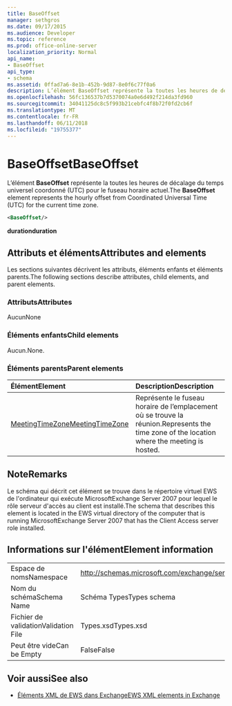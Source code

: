 ```yaml
---
title: BaseOffset
manager: sethgros
ms.date: 09/17/2015
ms.audience: Developer
ms.topic: reference
ms.prod: office-online-server
localization_priority: Normal
api_name:
- BaseOffset
api_type:
- schema
ms.assetid: 0ffad7a6-8e1b-452b-9d87-8e0f6c77f0a6
description: L’élément BaseOffset représente la toutes les heures de décalage du temps universel coordonné (UTC) pour le fuseau horaire actuel.
ms.openlocfilehash: 56fc136537b7d5370074a0e6d492f214da3fd960
ms.sourcegitcommit: 34041125dc8c5f993b21cebfc4f8b72f0fd2cb6f
ms.translationtype: MT
ms.contentlocale: fr-FR
ms.lasthandoff: 06/11/2018
ms.locfileid: "19755377"
---
```

# <a name="baseoffset"></a><span data-ttu-id="b32fa-103">BaseOffset</span><span class="sxs-lookup"><span data-stu-id="b32fa-103">BaseOffset</span></span>

<span data-ttu-id="b32fa-104">L’élément **BaseOffset** représente la toutes les heures de décalage du temps universel coordonné (UTC) pour le fuseau horaire actuel.</span><span class="sxs-lookup"><span data-stu-id="b32fa-104">The **BaseOffset** element represents the hourly offset from Coordinated Universal Time (UTC) for the current time zone.</span></span> 
  
```xml
<BaseOffset/>
```

 <span data-ttu-id="b32fa-105">**duration**</span><span class="sxs-lookup"><span data-stu-id="b32fa-105">**duration**</span></span>
## <a name="attributes-and-elements"></a><span data-ttu-id="b32fa-106">Attributs et éléments</span><span class="sxs-lookup"><span data-stu-id="b32fa-106">Attributes and elements</span></span>

<span data-ttu-id="b32fa-107">Les sections suivantes décrivent les attributs, éléments enfants et éléments parents.</span><span class="sxs-lookup"><span data-stu-id="b32fa-107">The following sections describe attributes, child elements, and parent elements.</span></span>
  
### <a name="attributes"></a><span data-ttu-id="b32fa-108">Attributs</span><span class="sxs-lookup"><span data-stu-id="b32fa-108">Attributes</span></span>

<span data-ttu-id="b32fa-109">Aucun</span><span class="sxs-lookup"><span data-stu-id="b32fa-109">None</span></span>
  
### <a name="child-elements"></a><span data-ttu-id="b32fa-110">Éléments enfants</span><span class="sxs-lookup"><span data-stu-id="b32fa-110">Child elements</span></span>

<span data-ttu-id="b32fa-111">Aucun.</span><span class="sxs-lookup"><span data-stu-id="b32fa-111">None.</span></span>
  
### <a name="parent-elements"></a><span data-ttu-id="b32fa-112">Éléments parents</span><span class="sxs-lookup"><span data-stu-id="b32fa-112">Parent elements</span></span>

|<span data-ttu-id="b32fa-113">**Élément**</span><span class="sxs-lookup"><span data-stu-id="b32fa-113">**Element**</span></span>|<span data-ttu-id="b32fa-114">**Description**</span><span class="sxs-lookup"><span data-stu-id="b32fa-114">**Description**</span></span>|
|:-----|:-----|
|[<span data-ttu-id="b32fa-115">MeetingTimeZone</span><span class="sxs-lookup"><span data-stu-id="b32fa-115">MeetingTimeZone</span></span>](meetingtimezone.md) <br/> |<span data-ttu-id="b32fa-116">Représente le fuseau horaire de l’emplacement où se trouve la réunion.</span><span class="sxs-lookup"><span data-stu-id="b32fa-116">Represents the time zone of the location where the meeting is hosted.</span></span>  <br/> |
   
## <a name="remarks"></a><span data-ttu-id="b32fa-117">Note</span><span class="sxs-lookup"><span data-stu-id="b32fa-117">Remarks</span></span>

<span data-ttu-id="b32fa-118">Le schéma qui décrit cet élément se trouve dans le répertoire virtuel EWS de l'ordinateur qui exécute MicrosoftExchange Server 2007 pour lequel le rôle serveur d'accès au client est installé.</span><span class="sxs-lookup"><span data-stu-id="b32fa-118">The schema that describes this element is located in the EWS virtual directory of the computer that is running MicrosoftExchange Server 2007 that has the Client Access server role installed.</span></span>
  
## <a name="element-information"></a><span data-ttu-id="b32fa-119">Informations sur l'élément</span><span class="sxs-lookup"><span data-stu-id="b32fa-119">Element information</span></span>

|||
|:-----|:-----|
|<span data-ttu-id="b32fa-120">Espace de noms</span><span class="sxs-lookup"><span data-stu-id="b32fa-120">Namespace</span></span>  <br/> |http://schemas.microsoft.com/exchange/services/2006/types  <br/> |
|<span data-ttu-id="b32fa-121">Nom du schéma</span><span class="sxs-lookup"><span data-stu-id="b32fa-121">Schema Name</span></span>  <br/> |<span data-ttu-id="b32fa-122">Schéma Types</span><span class="sxs-lookup"><span data-stu-id="b32fa-122">Types schema</span></span>  <br/> |
|<span data-ttu-id="b32fa-123">Fichier de validation</span><span class="sxs-lookup"><span data-stu-id="b32fa-123">Validation File</span></span>  <br/> |<span data-ttu-id="b32fa-124">Types.xsd</span><span class="sxs-lookup"><span data-stu-id="b32fa-124">Types.xsd</span></span>  <br/> |
|<span data-ttu-id="b32fa-125">Peut être vide</span><span class="sxs-lookup"><span data-stu-id="b32fa-125">Can be Empty</span></span>  <br/> |<span data-ttu-id="b32fa-126">False</span><span class="sxs-lookup"><span data-stu-id="b32fa-126">False</span></span>  <br/> |
   
## <a name="see-also"></a><span data-ttu-id="b32fa-127">Voir aussi</span><span class="sxs-lookup"><span data-stu-id="b32fa-127">See also</span></span>



- [<span data-ttu-id="b32fa-128">Éléments XML de EWS dans Exchange</span><span class="sxs-lookup"><span data-stu-id="b32fa-128">EWS XML elements in Exchange</span></span>](ews-xml-elements-in-exchange.md)

